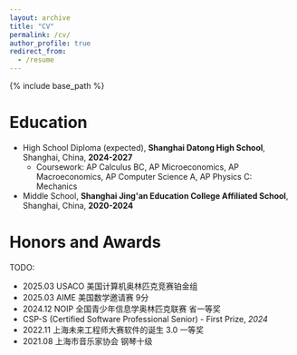 ```yaml
---
layout: archive
title: "CV"
permalink: /cv/
author_profile: true
redirect_from:
  - /resume
---
```


{% include base_path %}

# Education

- High School Diploma (expected), **Shanghai Datong High School**, Shanghai, China, **2024-2027**
  - Coursework: AP Calculus BC, AP Microeconomics, AP Macroeconomics, AP Computer Science A, AP Physics C: Mechanics
- Middle School, **Shanghai Jing'an Education College Affiliated School**, Shanghai, China, **2020-2024**

# Honors and Awards

TODO:

- 2025.03 USACO 美国计算机奥林匹克竞赛铂金组
-	2025.03 AIME 美国数学邀请赛 9分
-	2024.12 NOIP 全国青少年信息学奥林匹克联赛 省一等奖
-	CSP-S (Certified Software Professional Senior) - First Prize, *2024* <!--Nov-->
-	2022.11 上海未来工程师大赛软件的诞生 3.0 一等奖
-	2021.08 上海市音乐家协会 钢琴十级
